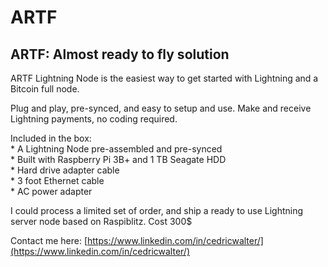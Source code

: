 # ARTF

## ARTF: Almost ready to fly solution

ARTF Lightning Node is the easiest way to get started with Lightning and a Bitcoin full node.

Plug and play, pre-synced, and easy to setup and use. Make and receive Lightning payments, no coding required.

Included in the box:  
\* A Lightning Node pre-assembled and pre-synced  
\* Built with Raspberry Pi 3B+ and 1 TB Seagate HDD  
\* Hard drive adapter cable  
\* 3 foot Ethernet cable   
\* AC power adapter

I could process a limited set of order, and ship a ready to use Lightning server node based on Raspiblitz. Cost 300$

Contact me here: [https://www.linkedin.com/in/cedricwalter/](https://www.linkedin.com/in/cedricwalter/) 

